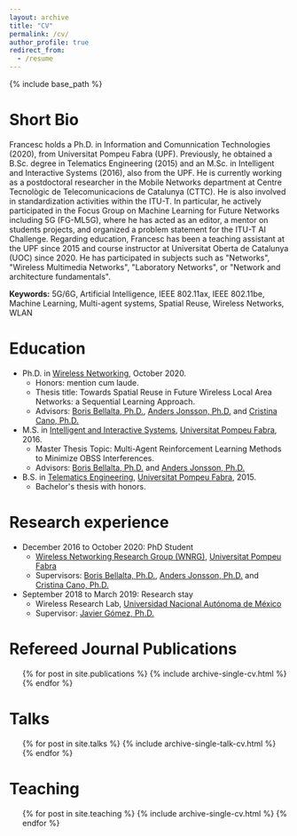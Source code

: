 ```yaml
---
layout: archive
title: "CV"
permalink: /cv/
author_profile: true
redirect_from:
  - /resume
---
```


{% include base_path %}

Short Bio
======
Francesc holds a Ph.D. in Information and Comunnication Technologies (2020), from Universitat Pompeu Fabra (UPF). Previously, he obtained a B.Sc. degree in Telematics Engineering (2015) and an M.Sc. in Intelligent and Interactive Systems (2016), also from the UPF. He is currently working as a postdoctoral researcher in the Mobile Networks department at Centre Tecnològic de Telecomunicacions de Catalunya (CTTC). He is also involved in standardization activities within the ITU-T. In particular, he actively participated in the Focus Group on Machine Learning for Future Networks including 5G (FG-ML5G), where he has acted as an editor, a mentor on students projects, and organized a problem statement for the ITU-T AI Challenge. Regarding education, Francesc has been a teaching assistant at the UPF since 2015 and course instructor at Universitat Oberta de Catalunya (UOC) since 2020. He has participated in subjects such as "Networks", "Wireless Multimedia Networks", "Laboratory Networks", or "Network and architecture fundamentals".

**Keywords:** 5G/6G, Artificial Intelligence, IEEE 802.11ax, IEEE 802.11be, Machine Learning, Multi-agent systems, Spatial Reuse, Wireless Networks, WLAN

Education
======
* Ph.D. in [Wireless Networking](https://www.wnrg.upf.edu/home), October 2020.
  * Honors: mention cum laude.
  * Thesis title: Towards Spatial Reuse in Future Wireless Local Area Networks: a Sequential Learning Approach.
  * Advisors: [Boris Bellalta, Ph.D.](http://www.dtic.upf.edu/~bbellalt/), [Anders Jonsson, Ph.D.](http://www.tecn.upf.es/~jonsson/) and [Cristina Cano, Ph.D.](http://ccanobs.github.io/)
* M.S. in [Intelligent and Interactive Systems](https://www.upf.edu/web/iis), [Universitat Pompeu Fabra](http://www.upf.edu), 2016.
  * Master Thesis Topic: Multi-Agent Reinforcement Learning Methods to Minimize OBSS Interferences.
  * Advisors: [Boris Bellalta, Ph.D.](http://www.dtic.upf.edu/~bbellalt/) and [Anders Jonsson, Ph.D.](http://www.tecn.upf.es/~jonsson/)
* B.S. in [Telematics Engineering](https://www.upf.edu/web/graus/grau-enginyeria-xarxes-telecomunicacio), [Universitat Pompeu Fabra](http://www.upf.edu), 2015. 
  * Bachelor's thesis with honors.

Research experience
======
* December 2016 to October 2020: PhD Student
  * [Wireless Networking Research Group (WNRG)](https://www.wnrg.upf.edu/home), [Universitat Pompeu Fabra](http://www.upf.edu)
  * Supervisors: [Boris Bellalta, Ph.D.](http://www.dtic.upf.edu/~bbellalt/), [Anders Jonsson, Ph.D.](http://www.tecn.upf.es/~jonsson/) and [Cristina Cano, Ph.D.](http://ccanobs.github.io/)
* September 2018 to March 2019: Research stay 
  * Wireless Research Lab, [Universidad Nacional Autónoma de México](https://www.unam.mx/)
  * Supervisor: [Javier Gómez, Ph.D.](http://profesores.fi-b.unam.mx/javierg/)
  
Refereed Journal Publications
======
  <ul>{% for post in site.publications %}
    {% include archive-single-cv.html %}
  {% endfor %}</ul>
  
Talks
======
  <ul>{% for post in site.talks %}
    {% include archive-single-talk-cv.html %}
  {% endfor %}</ul>
  
Teaching
======
  <ul>{% for post in site.teaching %}
    {% include archive-single-cv.html %}
  {% endfor %}</ul>